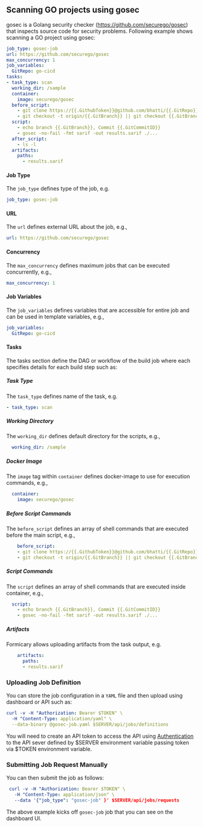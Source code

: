## Scanning GO projects using gosec

gosec is a Golang security checker (https://github.com/securego/gosec) that inspects source code for security problems. Following
example shows scanning a GO project using gosec:

```yaml
job_type: gosec-job
url: https://github.com/securego/gosec
max_concurrency: 1
job_variables:
  GitRepo: go-cicd
tasks:
- task_type: scan
  working_dir: /sample
  container:
    image: securego/gosec
  before_script:
    - git clone https://{{.GithubToken}}@github.com/bhatti/{{.GitRepo}}.git .
    - git checkout -t origin/{{.GitBranch}} || git checkout {{.GitBranch}}
  script:
    - echo branch {{.GitBranch}}, Commit {{.GitCommitID}}
    - gosec -no-fail -fmt sarif -out results.sarif ./...
  after_script:
    - ls -l
  artifacts:
    paths:
      - results.sarif
```

#### Job Type

The `job_type` defines type of the job, e.g.

```yaml
job_type: gosec-job
```

#### URL

The `url` defines external URL about the job, e.g.,

```yaml
url: https://github.com/securego/gosec
```

#### Concurrency

The `max_concurrency` defines maximum jobs that can be executed concurrently, e.g.,

```yaml
max_concurrency: 1
```

#### Job Variables

The `job_variables` defines variables that are accessible for entire job and can be used in template variables, e.g.,

```yaml
job_variables:
  GitRepo: go-cicd
```

#### Tasks

The tasks section define the DAG or workflow of the build job where each specifies details for each build step such as:

##### Task Type

The `task_type` defines name of the task, e.g.

```yaml
- task_type: scan
```

##### Working Directory

The `working_dir` defines default directory for the scripts, e.g.,

```yaml
  working_dir: /sample
```

##### Docker Image

The `image` tag within `container` defines docker-image to use for execution commands, e.g.,

```yaml
  container:
    image: securego/gosec
```


##### Before Script Commands

The `before_script` defines an array of shell commands that are executed before the main script, e.g.,

```yaml
    before_script:
    - git clone https://{{.GithubToken}}@github.com/bhatti/{{.GitRepo}}.git .
    - git checkout -t origin/{{.GitBranch}} || git checkout {{.GitBranch}}
```

##### Script Commands

The `script` defines an array of shell commands that are executed inside container, e.g.,

```yaml
  script:
    - echo branch {{.GitBranch}}, Commit {{.GitCommitID}}
    - gosec -no-fail -fmt sarif -out results.sarif ./...
```

##### Artifacts

Formicary allows uploading artifacts from the task output, e.g.

```yaml
    artifacts:
      paths:
      - results.sarif
```

### Uploading Job Definition

You can store the job configuration in a `YAML` file and then upload using dashboard or API such as:

```yaml
curl -v -H "Authorization: Bearer $TOKEN" \
  -H "Content-Type: application/yaml" \
  --data-binary @gosec-job.yaml $SERVER/api/jobs/definitions
```

You will need to create an API token to access the API using [Authentication](apidocs.md#Authentication) to the API
sever defined by $SERVER environment variable passing token via $TOKEN environment variable.

### Submitting Job Request Manually

You can then submit the job as follows:

```yaml
 curl -v -H "Authorization: Bearer $TOKEN" \
   -H "Content-Type: application/json" \
   --data '{"job_type": "gosec-job" }' $SERVER/api/jobs/requests
```

The above example kicks off `gosec-job` job that you can see on the dashboard UI.

